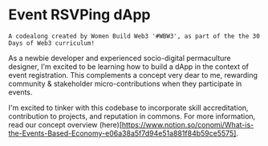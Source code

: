 # Event RSVPing dApp

```shell
A codealong created by Women Build Web3 '#WBW3', as part of the the 30 Days of Web3 curriculum!
```

As a newbie developer and experienced socio-digital permaculture designer, I'm excited to be learning how to build a dApp in the context of event registration. This complements a concept very dear to me, rewarding community & stakeholder micro-contributions when they participate in events.

I'm excited to tinker with this codebase to incorporate skill accreditation, contribution to projects, and reputation in commons. For more information, read our concept overview (here)[https://www.notion.so/conomi/What-is-the-Events-Based-Economy-e06a38a5f7d94e51a881f84b59ce5575].